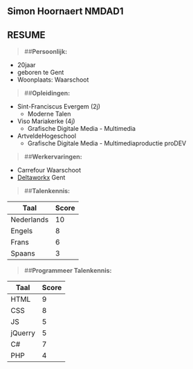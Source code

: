 Simon Hoornaert NMDAD1
----------------------

## RESUME ##

> ##**Persoonlijk:**

* 20jaar
* geboren te Gent
* Woonplaats: Waarschoot

> ##**Opleidingen:**

* Sint-Franciscus Evergem (2j)
    * Moderne Talen   
* Viso Mariakerke (4j)
    * Grafische Digitale Media - Multimedia
* ArtveldeHogeschool
    * Grafische Digitale Media - Multimediaproductie proDEV

> ##**Werkervaringen:**

* Carrefour Waarschoot
* [Deltaworkx](http://www.deltaworx.eu/ "Deltaworkx") Gent

> ##**Talenkennis:**

| Taal             | Score                        | 
 ----------------- | ---------------------------- | 
| Nederlands       | 10                           | 
| Engels           | 8                            | 
| Frans            | 6                            | 
| Spaans           | 3                            |

> ##**Programmeer Talenkennis:**

| Taal             | Score                        | 
 ----------------- | ---------------------------- | 
| HTML             | 9                           | 
| CSS               | 8                            | 
| JS            | 5                            | 
|  jQuerry        | 5                            | 
| C#       | 7                           | 
| PHP           | 4                            | 
